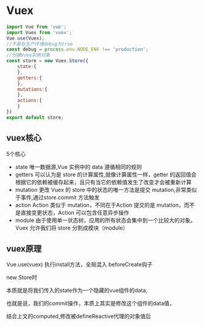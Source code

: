 # Vuex

```js
import Vue from 'vue';
import Vuex from 'vuex';
Vue.use(Vuex);
//不是在生产环境debug为true
const debug = process.env.NODE_ENV !== 'production';
//创建Vuex实例对象
const store = new Vuex.Store({
    state:{
    },
    getters:{
    },
    mutations:{
    },
    actions:{
    }
})
export default store;
```

## vuex核心

5个核心

- state 唯一数据源,Vue 实例中的 data 遵循相同的规则
- getters 可以认为是 store 的计算属性,就像计算属性一样，getter 的返回值会根据它的依赖被缓存起来，且只有当它的依赖值发生了改变才会被重新计算
- mutation 更改 Vuex 的 store 中的状态的唯一方法是提交 mutation,非常类似于事件,通过store.commit 方法触发
- action Action 类似于 mutation，不同在于Action 提交的是 mutation，而不是直接变更状态，Action 可以包含任意异步操作
- module 由于使用单一状态树，应用的所有状态会集中到一个比较大的对象。Vuex 允许我们将 store 分割成模块（module）

## vuex原理

Vue.use(vuex) 执行install方法，全局混入 beforeCreate钩子

new Store时

本质就是将我们传入的state作为一个隐藏的vue组件的data,

也就是说，我们的commit操作，本质上其实是修改这个组件的data值，

结合上文的computed,修改被defineReactive代理的对象值后